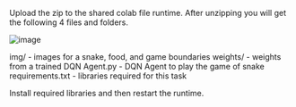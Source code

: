 Upload the zip to the shared colab file runtime.
After unzipping you will get the following 4 files and folders.

![image](https://user-images.githubusercontent.com/42925930/133804576-36d47c22-51bc-437c-ac8b-ec6e8899f19f.png)

img/ - images for a snake, food, and game boundaries
weights/ - weights from a trained DQN
Agent.py - DQN Agent to play the game of snake
requirements.txt - libraries required for this task

Install required libraries and then restart the runtime.
